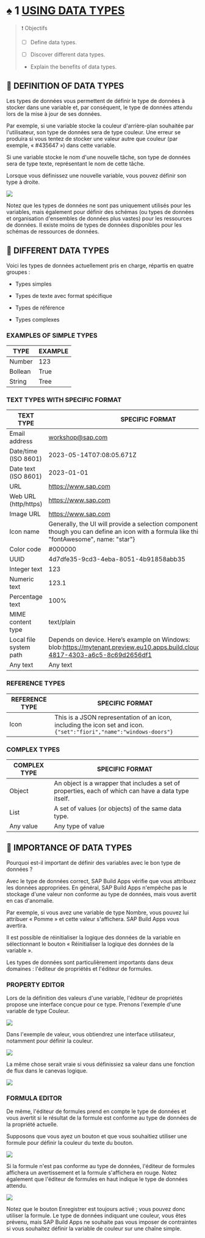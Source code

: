 # ♠ 1 [USING DATA TYPES](https://learning.sap.com/learning-journeys/develop-apps-with-sap-build-apps-using-drag-and-drop-simplicity/using-data-types-_f3b612d5-1fbb-4c18-b743-b5b40d7bdad2)

> :exclamation: Objectifs
>
> - [ ] Define data types.
>
> - [ ] Discover different data types.
>
> - Explain the benefits of data types.

## :closed_book: DEFINITION OF DATA TYPES

Les types de données vous permettent de définir le type de données à stocker dans une variable et, par conséquent, le type de données attendu lors de la mise à jour de ses données.

Par exemple, si une variable stocke la couleur d'arrière-plan souhaitée par l'utilisateur, son type de données sera de type couleur. Une erreur se produira si vous tentez de stocker une valeur autre que couleur (par exemple, « #435647 ») dans cette variable.

Si une variable stocke le nom d'une nouvelle tâche, son type de données sera de type texte, représentant le nom de cette tâche.

Lorsque vous définissez une nouvelle variable, vous pouvez définir son type à droite.

![](./RESSOURCES/APP400_01_U3L2_01_scr.png)

Notez que les types de données ne sont pas uniquement utilisés pour les variables, mais également pour définir des schémas (ou types de données et organisation d'ensembles de données plus vastes) pour les ressources de données. Il existe moins de types de données disponibles pour les schémas de ressources de données.

## :closed_book: DIFFERENT DATA TYPES

Voici les types de données actuellement pris en charge, répartis en quatre groupes :

- Types simples

- Types de texte avec format spécifique

- Types de référence

- Types complexes

### EXAMPLES OF SIMPLE TYPES

| **TYPE** | **EXAMPLE** |
| -------- | ----------- |
| Number   | 123         |
| Bollean  | True        |
| String   | Tree        |

### TEXT TYPES WITH SPECIFIC FORMAT

| **TEXT TYPE**          | **SPECIFIC FORMAT**                                                                                                                                                |
| ---------------------- | ------------------------------------------------------------------------------------------------------------------------------------------------------------------ |
| Email address          | workshop@sap.com                                                                                                                                                   |
| Date/time (ISO 8601)   | 2023-05-14T07:08:05.671Z                                                                                                                                           |
| Date text (ISO 8601)   | 2023-01-01                                                                                                                                                         |
| URL                    | https://www.sap.com                                                                                                                                                |
| Web URL (http/https)   | https://www.sap.com                                                                                                                                                |
| Image URL              | https://www.sap.com                                                                                                                                                |
| Icon name              | Generally, the UI will provide a selection component to select an icon, though you can define an icon with a formula like this: {set: "fontAwesome", name: "star"} |
| Color code             | #000000                                                                                                                                                            |
| UUID                   | 4d7dfe35-9cd3-4eba-8051-4b91858abb35                                                                                                                               |
| Integer text           | 123                                                                                                                                                                |
| Numeric text           | 123.1                                                                                                                                                              |
| Percentage text        | 100%                                                                                                                                                               |
| MIME content type      | text/plain                                                                                                                                                         |
| Local file system path | Depends on device. Here’s example on Windows: blob:https://mytenant.preview.eu10.apps.build.cloud.sap/2361fe23-4817-4303-a6c5-8c69d2656df1                         |
| Any text               | Any text                                                                                                                                                           |

### REFERENCE TYPES

| **REFERENCE TYPE** | **SPECIFIC FORMAT**                                                                                                 |
| ------------------ | ------------------------------------------------------------------------------------------------------------------- |
| Icon               | This is a JSON representation of an icon, including the icon set and icon. `{"set":"fiori","name":"windows-doors"}` |

### COMPLEX TYPES

| **COMPLEX TYPE** | **SPECIFIC FORMAT**                                                                                  |
| ---------------- | ---------------------------------------------------------------------------------------------------- |
| Object           | An object is a wrapper that includes a set of properties, each of which can have a data type itself. |
| List             | A set of values (or objects) of the same data type.                                                  |
| Any value        | Any type of value                                                                                    |

## :closed_book: IMPORTANCE OF DATA TYPES

Pourquoi est-il important de définir des variables avec le bon type de données ?

Avec le type de données correct, SAP Build Apps vérifie que vous attribuez les données appropriées. En général, SAP Build Apps n'empêche pas le stockage d'une valeur non conforme au type de données, mais vous avertit en cas d'anomalie.

Par exemple, si vous avez une variable de type Nombre, vous pouvez lui attribuer « Pomme » et cette valeur s'affichera. SAP Build Apps vous avertira.

Il est possible de réinitialiser la logique des données de la variable en sélectionnant le bouton « Réinitialiser la logique des données de la variable ».

Les types de données sont particulièrement importants dans deux domaines : l'éditeur de propriétés et l'éditeur de formules.

### PROPERTY EDITOR

Lors de la définition des valeurs d'une variable, l'éditeur de propriétés propose une interface conçue pour ce type. Prenons l'exemple d'une variable de type Couleur.

![](./RESSOURCES/APP400_01_U3L2_03_scr.png)

Dans l'exemple de valeur, vous obtiendrez une interface utilisateur, notamment pour définir la couleur.

![](./RESSOURCES/APP400_01_U3L2_04_scr.png)

La même chose serait vraie si vous définissiez sa valeur dans une fonction de flux dans le canevas logique.

![](./RESSOURCES/APP400_01_U3L2_05_scr.png)

### FORMULA EDITOR

De même, l'éditeur de formules prend en compte le type de données et vous avertit si le résultat de la formule est conforme au type de données de la propriété actuelle.

Supposons que vous ayez un bouton et que vous souhaitiez utiliser une formule pour définir la couleur du texte du bouton.

![](./RESSOURCES/APP400_01_U3L2_06_scr.png)

Si la formule n'est pas conforme au type de données, l'éditeur de formules affichera un avertissement et la formule s'affichera en rouge. Notez également que l'éditeur de formules en haut indique le type de données attendu.

![](./RESSOURCES/APP400_01_U3L2_07_scr.png)

Notez que le bouton Enregistrer est toujours activé ; vous pouvez donc utiliser la formule. Le type de données indiquant une couleur, vous êtes prévenu, mais SAP Build Apps ne souhaite pas vous imposer de contraintes si vous souhaitez définir la variable de couleur sur une chaîne simple.
